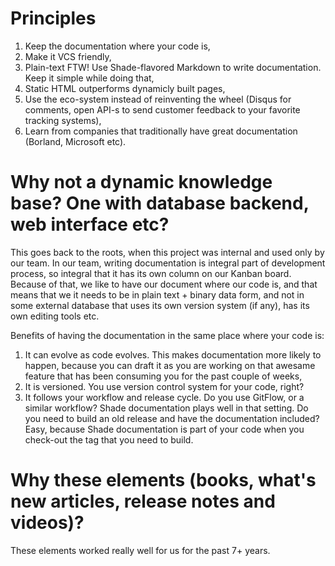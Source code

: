 # Principles

1. Keep the documentation where your code is,
2. Make it VCS friendly,
3. Plain-text FTW! Use Shade-flavored Markdown to write documentation. Keep it simple while doing that,
4. Static HTML outperforms dynamicly built pages,
5. Use the eco-system instead of reinventing the wheel (Disqus for comments, open API-s to send customer feedback to your favorite tracking systems),
6. Learn from companies that traditionally have great documentation (Borland, Microsoft etc).

# Why not a dynamic knowledge base? One with database backend, web interface etc?

This goes back to the roots, when this project was internal and used only by our team. In our team, writing documentation is integral part of development process, so integral that it has its own column on our Kanban board. Because of that, we like to have our document where our code is, and that means that we it needs to be in plain text + binary data form, and not in some external database that uses its own version system (if any), has its own editing tools etc.

Benefits of having the documentation in the same place where your code is:

1. It can evolve as code evolves. This makes documentation more likely to happen, because you can draft it as you are working on that awesame feature that has been consuming you for the past couple of weeks,
2. It is versioned. You use version control system for your code, right?
3. It follows your workflow and release cycle. Do you use GitFlow, or a similar workflow? Shade documentation plays well in that setting. Do you need to build an old release and have the documentation included? Easy, because Shade documentation is part of your code when you check-out the tag that you need to build.

# Why these elements (books, what's new articles, release notes and videos)?

These elements worked really well for us for the past 7+ years.